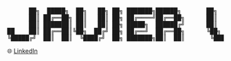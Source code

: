 
<pre>
      ██╗  █████╗  ██╗   ██╗ ██╗ ███████╗██████╗       ██╗   ██╗██╗ ███╗   ██╗ ██╗   ██╗ ███████╗ ████████╗  █████╗ 
      ██║ ██╔══██╗ ██║   ██║ ██╗ ██╔════╝██╔══██╗      ██║   ██║██║ ████╗  ██║ ██║   ██║ ██╔════╝      ██╔╝ ██╔══██╗
      ██║ ███████║ ██║   ██║ ██╗ █████╗  ██████╔╝      ██║   ██║██║ ██╔██╗ ██║ ██║   ██║ █████╗      ██╔╝   ███████║
██    ██║ ██╔══██║╚██╗  ██╔╝ ██╗ ██╔══╝  ██╔══██╗      ╚██╗ ██╔╝██║ ██╔██╗ ██║ ╚██╗ ██╔╝ ██╔══╝    ██╔╝     ██╔══██║
╚█████╔╝  ██║  ██║  ╚████╔╝  ██╗ ███████╗██║  ██║       ╚████╔╝ ██║ ██║╚██╗██║  ╚████╔╝  ███████╗ ████████║ ██║  ██║
</pre>
🌐 [LinkedIn](https://www.linkedin.com/in/javier-vinueza-08759a74/)
